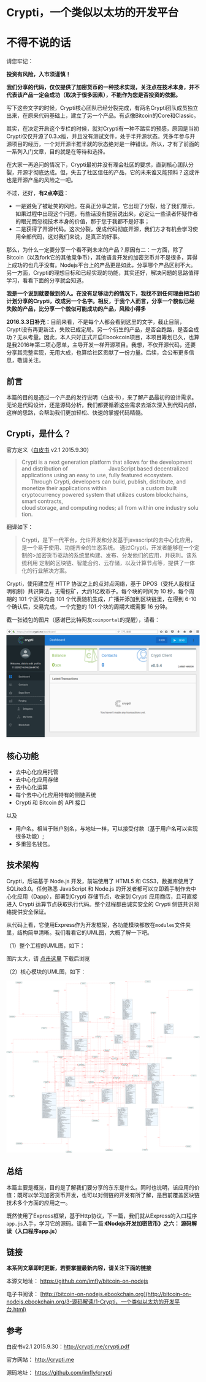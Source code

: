# Crypti，一个类似以太坊的开发平台

# 不得不说的话

请您牢记：

**投资有风险，入市须谨慎！**

**我们分享的代码，仅仅提供了加密货币的一种技术实现，关注点在技术本身，并不代表该产品一定会成功（取决于很多因素），不能作为您是否投资的依据。**


写下这些文字的时候，Crypti核心团队已经分裂完成，有两名Crypti团队成员独立出来，在原来代码基础上，建立了另一个产品。有点像Bitcoin的Core和Classic。

其实，在决定开启这个专栏的时候，就对Crypti有一种不踏实的预感，原因是当初Crypti仅仅开源了0.3.x版，并且没有测试文件，处于半开源状态。凭多年参与开源项目的经历，一个对开源半推半就的状态绝对是一种错误。所以，才有了前面的一系列入门文章，目的就是在等待和选择。

在大家一再追问的情况下，Crypti最初并没有理会社区的要求，直到核心团队分裂，开源才彻底达成。但，失去了社区信任的产品，它的未来谁又能预料？这或许也是开源产品的风险之一吧。

不过，还好，**有2点幸运**：

* 一是避免了被耻笑的风险。在真正分享之前，它出现了分裂，给了我们警示，如果过程中出现这个问题，有些话没有提前说出来，必定让一些读者怀疑作者的眼光而忽视技术本身的价值，那于您于我都不是好事；
* 二是获得了开源代码。这次分裂，促成代码彻底开源，我们方才有机会学习使用全部代码，这对我们来说，是真正的好事。

那么，为什么一定要分享一个看不到未来的产品？原因有二：一方面，除了Bitcoin（以及fork它的其他竞争币），其他语言开发的加密货币并不是很多，算得上成功的也几乎没有。Nodejs平台上的产品更是如此，分享哪个产品区别不大。另一方面，Crypti的理想目标和已经实现的功能，其实还好，解决问题的思路值得学习，看看下面的分享就会知道。

**我是一个说到就要做到的人。在没有足够动力的情况下，我找不到任何理由把当初计划分享的Crypti，改成另一个名字。相反，于我个人而言，分享一个貌似已经失败的产品，比分享一个貌似可能成功的产品，风险小得多**

**2016.3.3日补充**：目前来看，不是每个人都会看到这里的文字，截止目前，Crypti没有再更新过，失败已成定局。另一个衍生的产品，是否会跑路，是否会成功？无从考量。因此，本人只好正式开启Ebookcoin项目，本项目筹划已久，也算是我2016年第二项心愿单，主导开发一样开源项目。我想，不仅开源代码，还要分享其完整实现，无用大成，也算给社区贡献了一份力量。后续，会公布更多信息，敬请关注。

## 前言

本篇的目的是通过一个产品的发行说明（白皮书），来了解产品最初的设计需求。无论是代码设计，还是源码分析，我们都要循着这些需求去渐次深入到代码内部，这样的思路，会帮助我们更加轻松、快速的掌握代码精髓。

## Crypti，是什么？

官方定义（[白皮书][] v2.1 2015.9.30）

>Crypti is a next generation platform that allows for the development and distribution of                          
>JavaScript based decentralized applications using an easy to use, fully featured ecosystem.                      
>Through Crypti, developers can build, publish, distribute, and monetize their applications within                      
>a custom built cryptocurrency powered system that utilizes custom blockchains, smart contracts,                      
>cloud storage, and computing nodes; all from within one industry solution.

翻译如下：

>Crypti，是下一代平台，允许开发和分发基于javascript的去中心化应用，是一个易于使用、功能齐全的生态系统。
>通过Crypti，开发者能够在一个定制的>加密货币驱动的系统里构建、发布、分发他们的应用，并获利。该系统利用
>定制的区块链、智能合约、云存储，以及计算节点等，提供了一体化的行业解决方案。

Crypti，使用建立在 HTTP 协议之上的点对点网络，基于 DPOS（受托人股权证明机制）共识算法，无需挖矿，大约1亿枚币子。每个块的时间为 10 秒，每个周期的 101 个区块均由 101 个代表随机生成，广播并添加到区块链里，在得到 6-10 个确认后，交易完成，一个完整的 101 个块的周期大概需要 16 分钟。

截一张钱包的图片（感谢巴比特网友`coinportal`的提醒），请看：

![wallet][]

## 核心功能

* 去中心化应用托管
* 去中心化应用存储
* 去中心化运算
* 每个去中心化应用特有的侧链系统
* Crypti 和 Bitcoin 的 API 接口

以及

* 用户名。相当于账户别名，与地址一样，可以接受付款（基于用户名可以实现很多功能）;
* 多重签名钱包。

## 技术架构

Crypti，后端基于 Node.js 开发，前端使用了 HTML5 和 CSS3，数据库使用了 SQLite3.0。任何熟悉 JavaScript 和 Node.js 的开发者都可以立即着手制作去中心化应用（Dapp），部署到Crypti 存储节点，收录到 Crypti 应用商店，且可直接进入 Crypti 运算节点获取执行代码。整个过程都由诚实安全的 Crypti 侧链共识网络提供安全保证。

从代码上看，它使用Express作为开发框架，各功能模块都放在`modules`文件夹里，结构简单清晰。我们看看它的UML图，大概了解一下吧。

（1）整个工程的UML图，如下：

图片太大，请 [点击这里][] 下载后浏览

（2）核心模块的UML图，如下：

![modules][]

## 总结

本篇主要是概览，目的是了解我们要分享的东东是什么。同时也说明，该应用的价值：既可以学习加密货币开发，也可以对侧链的开发有所了解，是目前覆盖区块链技术多个方面的应用之一。

既然使用了Express框架，基于Http协议，下一篇，我们就从Express的入口程序`app.js`入手，学习它的源码。请看下一篇:**《Nodejs开发加密货币》之六： 源码解读（入口程序app.js）**

## 链接

**本系列文章即时更新，若要掌握最新内容，请关注下面的链接**

本源文地址： https://github.com/imfly/bitcoin-on-nodejs

电子书阅读： [http://bitcoin-on-nodejs.ebookchain.org](http://bitcoin-on-nodejs.ebookchain.org/3-源码解读/1-Crypti，一个类似以太坊的开发平台.html)

## 参考

白皮书v2.1 2015.9.30：http://crypti.me/crypti.pdf

官方网站： http://crypti.me

源码地址： https://github.com/imfly/crypti



[白皮书]: http://crypti.me/crypti.pdf
[wallet]: ../styles/images/5/wallet.png
[点击这里]: ../styles/images/5/crypti.png
[modules]: ../styles/images/5/modules.png
